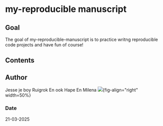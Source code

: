 # my-reproducible manuscript

<!-- badges: start -->
<!-- badges: end -->

## Goal
The goal of my-reproducible-manuscript is to practice writng reproducible code projects and have fun of course!

## Contents

## Author
Jesse je boy Ruigrok
En ook Hape
En Milena
![](https://amices.org/mice/logo.png){fig-align="right" width=50%}

### Date
21-03-2025

